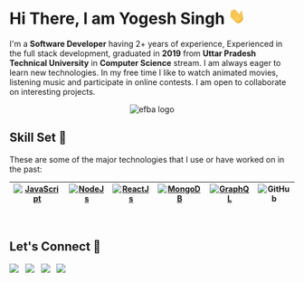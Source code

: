 
<h1>Hi There, I am Yogesh Singh <img  src="https://raw.githubusercontent.com/ABSphreak/ABSphreak/master/gifs/Hi.gif" width="30px"></h1>

I'm a **Software Developer** having 2+ years of experience, Experienced in the full stack development, graduated in **2019** from **Uttar Pradesh Technical University** in **Computer Science** stream. I am always eager to learn new technologies. In my free time I like to watch animated movies, listening music and participate in online contests. I am open to collaborate on interesting projects.

<p align="center">

<img alt="efba logo" src="https://imgur.com/yr0sfsR.png" width="250px" />

</p>


## Skill Set :muscle:

These are some of the major technologies that I use or have worked on in the past:


<a href="https://developer.mozilla.org/en-US/docs/Web/JavaScript"><img title="JavaScript" alt="JavaScript" width="40px" src="https://img.icons8.com/color/48/000000/javascript.png" /></a>|<a href="https://nodejs.org/"><img title="NodeJs" alt="NodeJs" width="40px" src="https://img.icons8.com/color/48/000000/nodejs.png"/></a>|<a href="https://reactjs.org/"><img title="ReactJs" alt="ReactJs" width="40px" src="https://img.icons8.com/bubbles/50/000000/react.png"/></a>|<a href="https://www.mongodb.com/"><img title="MongoDB" alt="MongoDB" width="40px" src="https://img.icons8.com/color/48/000000/mongodb.png"/></a>|<a href="https://www.apollographql.com/"><img  title="GraphQL" alt="GraphQL" width="40px" src="https://img.icons8.com/color/48/000000/graphql.png"/></a>|<img title="GitHub" alt="GitHub" width="40px" src="https://img.icons8.com/fluent/48/000000/github.png"/>
|--|--|--|--|--|--|
<br>

## Let's Connect :handshake:

[<img src="https://cdn2.iconfinder.com/data/icons/social-media-2285/512/1_Twitter3_colored_svg-128.png" width="4.0%">](https://twitter.com/YogeshS96951123) &nbsp; [<img src="https://cdn1.iconfinder.com/data/icons/social-media-2285/512/Colored_Facebook3_svg-128.png" width="4.0%">](https://www.facebook.com/profile.php?id=100049380649252) &nbsp; [<img src="https://cdn2.iconfinder.com/data/icons/social-media-2285/512/1_Instagram_colored_svg_1-128.png" width="4.0%">](https://www.instagram.com/yogeshh.singh) &nbsp; [<img src="https://image.flaticon.com/icons/svg/281/281769.svg" width="4.0%">](mailto:yogeshsingh201197@gmail.com)
<br>
